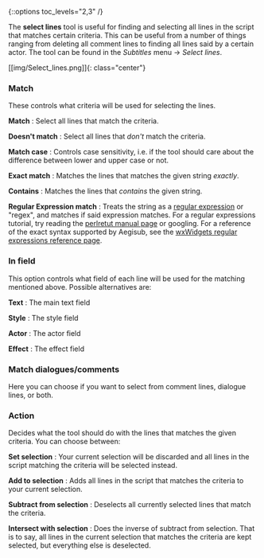 {::options toc_levels="2,3" /}

The **select lines** tool is useful for finding and selecting all lines in the
script that matches certain criteria. This can be useful from a number of
things ranging from deleting all comment lines to finding all lines said by a
certain actor. The tool can be found in the _Subtitles_ menu -> _Select lines_.

[[img/Select_lines.png]]{: class="center"}

### Match ###
These controls what criteria will be used for selecting the lines.

**Match**
: Select all lines that match the criteria.

**Doesn't match**
: Select all lines that *don't* match the criteria.

**Match case**
: Controls case sensitivity, i.e. if the tool should care about the difference
between lower and upper case or not.

**Exact match**
: Matches the lines that matches the given string _exactly_.

**Contains**
: Matches the lines that _contains_ the given string.

**Regular Expression match**
: Treats the string as a [regular
expression](http://en.wikipedia.org/wiki/Regular_expression) or "regex", and
matches if said expression matches. For a regular expressions tutorial, try
reading the [perlretut manual page](http://perldoc.perl.org/perlretut.html) or
googling. For a reference of the exact syntax supported by Aegisub, see the
[wxWidgets regular expressions reference
page](http://www.wxwidgets.org/manuals/stable/wx_wxresyn.html).

### In field ###
This option controls what field of each line will be used for the matching
mentioned above. Possible alternatives are:

**Text**
: The main text field

**Style**
: The style field

**Actor**
: The actor field

**Effect**
: The effect field

### Match dialogues/comments ###
Here you can choose if you want to select from comment lines, dialogue lines,
or both.

### Action ###
Decides what the tool should do with the lines that matches the given criteria.
You can choose between:

**Set selection**
: Your current selection will be discarded and all lines in the script matching
the criteria will be selected instead.

**Add to selection**
: Adds all lines in the script that matches the criteria to your current
selection.

**Subtract from selection**
: Deselects all currently selected lines that match the criteria.

**Intersect with selection**
: Does the inverse of subtract from selection. That is to say, all lines in the
current selection that matches the criteria are kept selected, but everything
else is deselected.
